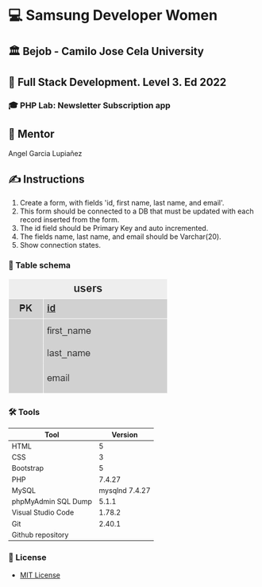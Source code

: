 # 💻 Samsung Developer Women

## 🏛️ Bejob - Camilo Jose Cela University

## 📜 Full Stack Development. Level 3. Ed 2022

### 🎓 PHP Lab: Newsletter Subscription app

## 🤵 Mentor

Angel Garcia Lupiañez

## ✍ Instructions

1. Create a form, with fields 'id, first name, last name, and email'.
2. This form should be connected to a DB that must be updated with each record inserted from the form.
3. The id field should be Primary Key and auto incremented.
4. The fields name, last name, and email should be Varchar(20).
5. Show connection states.

### 🧮 Table schema

![table](Schema.png)

### 🛠 Tools

| Tool       | Version |
| ---------- | ------- |
| HTML       | 5       |
| CSS        | 3       |
| Bootstrap  | 5       |
|PHP         |7.4.27   |
|MySQL       |mysqlnd 7.4.27    |
| phpMyAdmin SQL Dump  |5.1.1   |
| Visual Studio Code   | 1.78.2 |
|Git         |2.40.1   |
 |Github repository| |

### 🔑 License

- [MIT License](LICENSE)
